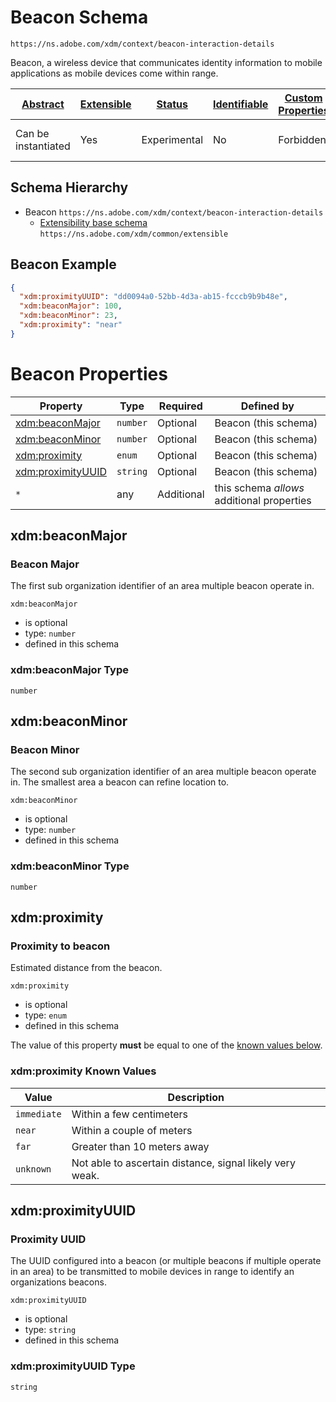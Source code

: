 
# Beacon Schema

```
https://ns.adobe.com/xdm/context/beacon-interaction-details
```

Beacon, a wireless device that communicates identity information to mobile applications as mobile devices come within range.

| [Abstract](../../abstract.md) | [Extensible](../../extensions.md) | [Status](../../status.md) | [Identifiable](../../id.md) | [Custom Properties](../../extensions.md) | [Additional Properties](../../extensions.md) | Defined In |
|-------------------------------|-----------------------------------|---------------------------|-----------------------------|------------------------------------------|----------------------------------------------|------------|
| Can be instantiated | Yes | Experimental | No | Forbidden | Permitted | [context/beacon-interaction-details.schema.json](context/beacon-interaction-details.schema.json) |
## Schema Hierarchy

* Beacon `https://ns.adobe.com/xdm/context/beacon-interaction-details`
  * [Extensibility base schema](../common/extensible.schema.md) `https://ns.adobe.com/xdm/common/extensible`


## Beacon Example
```json
{
  "xdm:proximityUUID": "dd0094a0-52bb-4d3a-ab15-fcccb9b9b48e",
  "xdm:beaconMajor": 100,
  "xdm:beaconMinor": 23,
  "xdm:proximity": "near"
}
```

# Beacon Properties

| Property | Type | Required | Defined by |
|----------|------|----------|------------|
| [xdm:beaconMajor](#xdmbeaconmajor) | `number` | Optional | Beacon (this schema) |
| [xdm:beaconMinor](#xdmbeaconminor) | `number` | Optional | Beacon (this schema) |
| [xdm:proximity](#xdmproximity) | `enum` | Optional | Beacon (this schema) |
| [xdm:proximityUUID](#xdmproximityuuid) | `string` | Optional | Beacon (this schema) |
| `*` | any | Additional | this schema *allows* additional properties |

## xdm:beaconMajor
### Beacon Major

The first sub organization identifier of an area multiple beacon operate in.

`xdm:beaconMajor`
* is optional
* type: `number`
* defined in this schema

### xdm:beaconMajor Type


`number`






## xdm:beaconMinor
### Beacon Minor

The second sub organization identifier of an area multiple beacon operate in. The smallest area a beacon can refine location to.

`xdm:beaconMinor`
* is optional
* type: `number`
* defined in this schema

### xdm:beaconMinor Type


`number`






## xdm:proximity
### Proximity to beacon

Estimated distance from the beacon.

`xdm:proximity`
* is optional
* type: `enum`
* defined in this schema

The value of this property **must** be equal to one of the [known values below](#xdmproximity-known-values).

### xdm:proximity Known Values
| Value | Description |
|-------|-------------|
| `immediate` | Within a few centimeters |
| `near` | Within a couple of meters |
| `far` | Greater than 10 meters away |
| `unknown` | Not able to ascertain distance, signal likely very weak. |




## xdm:proximityUUID
### Proximity UUID

The UUID configured into a beacon (or multiple beacons if multiple operate in an area) to be transmitted to mobile devices in range to identify an organizations beacons.

`xdm:proximityUUID`
* is optional
* type: `string`
* defined in this schema

### xdm:proximityUUID Type


`string`





